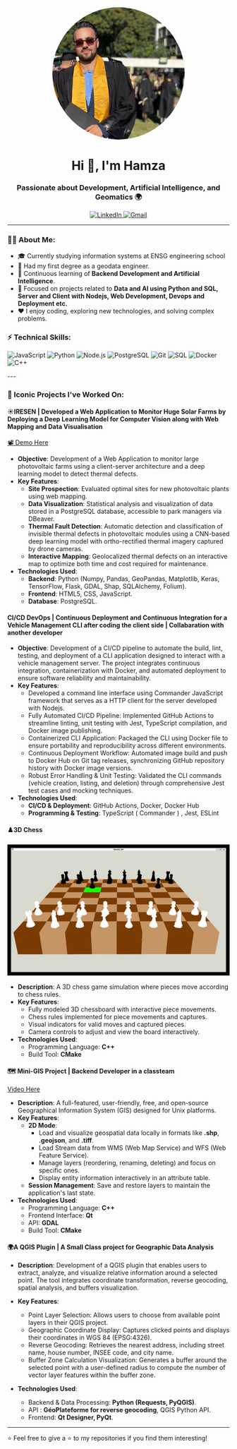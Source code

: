 <div align="center" style="text-align: center;">
  <img src="https://github.com/hamza-rachidi/hamza-rachidi/blob/main/images/github.jpg" 
       alt="My photo" 
       width="300" 
       style="border-radius:50%; margin: auto;">
</div>
<h1 align="center">Hi 👋, I'm Hamza</h1>


<h3 align="center">Passionate about Development, Artificial Intelligence, and Geomatics 🌍</h3>

<p align="center">
  <a href="https://www.linkedin.com/in/hamza-rachidi-igt" target="_blank">
    <img src="https://img.shields.io/badge/LinkedIn-0077B5?logo=linkedin&logoColor=white" alt="LinkedIn">
  </a>
  <a href="rachidihamza83@gmail.com" target="_blank">
    <img src="https://img.shields.io/badge/Gmail-D14836?logo=gmail&logoColor=white" alt="Gmail">
  </a>
</p>

---

### 🧑‍💻 About Me:
- 🎓 Currently studying information systems at ENSG engineering school
- 💼 Had my first degree as a geodata engineer.
- 🌱 Continuous learning of **Backend Development and Artificial Intelligence**.
- 🔭 Focused on projects related to **Data and AI using Python and SQL, Server and Client with Nodejs, Web Development, Devops and Deployment etc.**
- ❤️ I enjoy coding, exploring new technologies, and solving complex problems.

### ⚡ Technical Skills:
<p>
  <img src="https://img.shields.io/badge/JavaScript-F7DF1E?logo=javascript&logoColor=black" alt="JavaScript">
  <img src="https://img.shields.io/badge/Python-3776AB?logo=python&logoColor=white" alt="Python">
  <img src="https://img.shields.io/badge/Node.js-339933?logo=nodedotjs&logoColor=white" alt="Node.js">
  <img src="https://img.shields.io/badge/PostgreSQL-336791?logo=postgresql&logoColor=white" alt="PostgreSQL">
  <img src="https://img.shields.io/badge/Git-F05032?logo=git&logoColor=white" alt="Git">
  <img src="https://img.shields.io/badge/SQL-4479A1?logo=sqlite&logoColor=white" alt="SQL">
  <img src="https://img.shields.io/badge/Docker-2496ED?logo=docker&logoColor=white" alt="Docker">
  <img src="https://img.shields.io/badge/C%2B%2B-00599C?logo=c%2B%2B&logoColor=white" alt="C++">

</p>
---

### 🚀 Iconic Projects I've Worked On:

#### **☀️IRESEN | Developed a Web Application to Monitor Huge Solar Farms by Deploying a Deep Learning Model for Computer Vision along with Web Mapping and Data Visualisation**
[📽 Demo Here](https://www.linkedin.com/posts/hamza-rachidi-igt_data-energy-datavisualization-activity-7015311398507266048-M7gP?utm_source=share&utm_medium=member_desktop)
- **Objective**: Development of a Web Application to monitor large photovoltaic farms using a client-server architecture and a deep learning model to detect thermal defects.
- **Key Features**:
  - **Site Prospection**: Evaluated optimal sites for new photovoltaic plants using web mapping.
  - **Data Visualization**: Statistical analysis and visualization of data stored in a PostgreSQL database, accessible to park managers via DBeaver.
  - **Thermal Fault Detection**: Automatic detection and classification of invisible thermal defects in photovoltaic modules using a CNN-based deep learning model with ortho-rectified thermal imagery captured by drone cameras.
  - **Interactive Mapping**: Geolocalized thermal defects on an interactive map to optimize both time and cost required for maintenance.
- **Technologies Used**:
  - **Backend**: Python (Numpy, Pandas, GeoPandas, Matplotlib, Keras, TensorFlow, Flask, GDAL, Shap, SQLAlchemy, Folium).
  - **Frontend**: HTML5, CSS, JavaScript.
  - **Database**: PostgreSQL.
 
#### **CI/CD DevOps | Continuous Deployment and Continuous Integration for a Vehicle Management CLI after coding the client side | Collabaration with another developer**
- **Objective**: Development of a CI/CD pipeline to automate the build, lint, testing, and deployment of a CLI application designed to interact with a vehicle management server. The project integrates continuous integration, containerization with Docker, and automated deployment to ensure software reliability and maintainability.
- **Key Features**:
  - Developed a command line interface using Commander JavaScript framework that serves as a HTTP client for the server developed with Nodejs.   
  - Fully Automated CI/CD Pipeline: Implemented GitHub Actions to streamline linting, unit testing with Jest, TypeScript compilation, and Docker image publishing.
  - Containerized CLI Application: Packaged the CLI using Docker file to ensure portability and reproducibility across different environments.
  - Continuous Deployment Workflow: Automated image build and push to Docker Hub on Git tag releases, synchronizing GitHub repository history with Docker image versions.
  - Robust Error Handling & Unit Testing: Validated the CLI commands (vehicle creation, listing, and deletion) through comprehensive Jest test cases and mocking techniques.
- **Technologies Used**:
  - **CI/CD & Deployment**: GitHub Actions, Docker, Docker Hub
  - **Programming & Testing**: TypeScript ( Commander ) , Jest, ESLint

#### **♟️3D Chess**
![Demo](images/animation.gif)
- **Description**: A 3D chess game simulation where pieces move according to chess rules.
- **Key Features**:
  - Fully modeled 3D chessboard with interactive piece movements.
  - Chess rules implemented for piece movements and captures.
  - Visual indicators for valid moves and captured pieces.
  - Camera controls to adjust and view the board interactively.
- **Technologies Used**:
  - Programming Language: **C++**
  - Build Tool: **CMake**

#### **🗺️ Mini-GIS Project | Backend Developer in a classteam**  
[Video Here](https://www.youtube.com/watch?v=YYriKDjRbh0)
- **Description**: A full-featured, user-friendly, free, and open-source Geographical Information System (GIS) designed for Unix platforms.  
- **Key Features**:  
  - **2D Mode**:  
    - Load and visualize geospatial data locally in formats like **.shp**, **.geojson**, and **.tiff**.  
    - Load Stream data from WMS (Web Map Service) and WFS (Web Feature Service).  
    - Manage layers (reordering, renaming, deleting) and focus on specific ones.  
    - Display entity information interactively in an attribute table.  
  - **Session Management**: Save and restore layers to maintain the application's last state.  
- **Technologies  Used**:  
  - Programming Language: **C++**
  - Frontend Interface: **Qt**
  - API: **GDAL**
  - Build Tool: **CMake**

#### **🌍A QGIS Plugin | A Small Class project for Geographic Data Analysis**  
- **Description**: Development of a QGIS plugin that enables users to extract, analyze, and visualize relative information around a selected point. The tool integrates coordinate transformation, reverse geocoding, spatial analysis, and buffers visualization.  

- **Key Features**:   
  - Point Layer Selection: Allows users to choose from available point layers in their QGIS project.  
  - Geographic Coordinate Display: Captures clicked points and displays their coordinates in WGS 84 (EPSG:4326).  
  - Reverse Geocoding: Retrieves the nearest address, including street name, house number, INSEE code, and city name.  
  - Buffer Zone Calculation Visualization: Generates a buffer around the selected point with a user-defined radius to compute the number of vector layer features within the buffer zone.  
  
- **Technologies  Used**: 
  - Backend & Data Processing: **Python (Requests, PyQGIS)**.  
  - API : **GéoPlateforme for reverse geocoding**, QGIS Python API.  
  - Frontend: **Qt Designer, PyQt**.  

---

⭐ Feel free to give a ⭐ to my repositories if you find them interesting!

